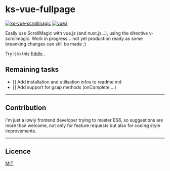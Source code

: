 # ks-vue-fullpage

[![ks-vue-scrollmagic](https://img.shields.io/npm/v/ks-vue-fullpage.svg)](https://www.npmjs.com/package/ks-vue-scrollmagic) [![vue2](https://img.shields.io/badge/vue-2.x-brightgreen.svg)](https://vuejs.org/)

>
Easily use ScrollMagic with vue.js (and nuxt.js...), using the directive v-scrollmagic. Work in progress... not yet production ready as some breanking changes can still be made ;)

Try it in this [ fiddle ](https://jsfiddle.net/romainPouchol/rf7csunm/12/).

## Remaining tasks

- [] Add installation and utilisation infos to readme.md
- [] Add support for gsap methods (onComplete,...)

---

## Contribution

I'm just a lowly frontend developer trying to master ES6, so suggestions are more than welcome, not only for feature requests but also for coding style improvements.

---

## Licence

[ MIT ](http://opensource.org/licenses/MIT)

